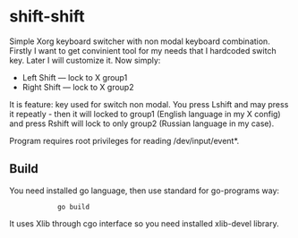 shift-shift
===========

Simple Xorg keyboard switcher with non modal keyboard combination.
Firstly I want to get convinient tool for my needs that I hardcoded
switch key. Later I will customize it. Now simply:

* Left Shift — lock to X group1
* Right Shift — lock to X group2

It is feature: key used for switch non modal. You press Lshift and may press it repeatly - then
it will locked to group1 (English language in my X config) and press Rshift will lock to only
group2 (Russian language in my case).

Program requires root privileges for reading /dev/input/event*.

Build
-----

You need installed go language, then use standard for go-programs way:

				go build

It uses Xlib through cgo interface so you need installed xlib-devel library.
